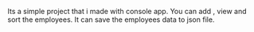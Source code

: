 Its a simple project that i made with console app.
You can add , view and sort the employees.
It can save the employees data to json file.
